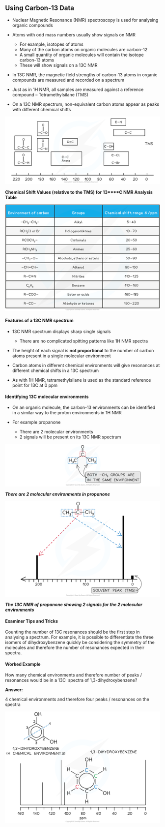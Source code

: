 ## Using Carbon-13 Data

* Nuclear Magnetic Resonance (NMR) spectroscopy is used for analysing organic compounds
* Atoms with odd mass numbers usually show signals on NMR

  + For example, isotopes of atoms
  + Many of the carbon atoms on organic molecules are carbon-12
  + A small quantity of organic molecules will contain the isotope carbon-13 atoms
  + These will show signals on a 13C NMR
* In 13C NMR, the magnetic field strengths of carbon-13 atoms in organic compounds are measured and recorded on a spectrum
* Just as in 1H NMR, all samples are measured against a reference compound – Tetramethylsilane (TMS)
* On a 13C NMR spectrum, non-equivalent carbon atoms appear as peaks with different chemical shifts

![edexcel-carbon-13-nmr-table](edexcel-carbon-13-nmr-table.png)

**Chemical Shift Values (relative to the TMS) for** **13****C NMR Analysis Table**

![Chemical shift values (relative to the TMS) for 13C NMR analysis table, downloadable AS & A Level Chemistry revision notes](7.10.3-Chemical-shift-values-relative-to-the-TMS-for-13C-NMR-analysis-table.png)

#### Features of a 13C NMR spectrum

* 13C NMR spectrum displays sharp single signals

  + There are no complicated spitting patterns like 1H NMR spectra
* The height of each signal is **not proportional** to the number of carbon atoms present in a single molecular environment
* Carbon atoms in different chemical environments will give resonances at different chemical shifts in a 13C spectrum
* As with 1H NMR, tetramethylsilane is used as the standard reference point for 13C at 0 ppm

#### Identifying 13C molecular environments

* On an organic molecule, the carbon-13 environments can be identified in a similar way to the proton environments in 1H NMR
* For example propanone

  + There are 2 molecular environments
  + 2 signals will be present on its 13C NMR spectrum

![](8.1-Analytical-Techniques-Propanone-Molecular-Environments.png)

***There are 2 molecular environments in propanone***

![spectra, downloadable AS & A Level Chemistry revision notes](7.10.3-spectra.png)

***The*** ***13******C NMR of propanone showing 2 signals for the 2 molecular environments***

#### Examiner Tips and Tricks

Counting the number of 13C resonances should be the first step in analysing a spectrum. For example, it is possible to differentiate the three isomers of dihydroxybenzene quickly be considering the symmetry of the molecules and therefore the number of resonances expected in their spectra.

#### Worked Example

How many chemical environments and therefore number of peaks / resonances would be in a 13C  spectra of 1,3-dihydroxybenzene?

**Answer:**

4 chemical environments and therefore four peaks / resonances on the spectra

![](7.10.3-Worked-example-13-dihydroxybenzene.png)